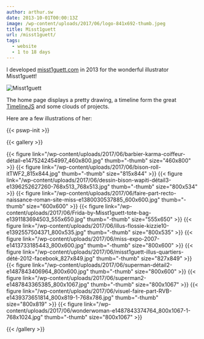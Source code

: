 ```yaml
---
author: arthur.sw
date: 2013-10-01T00:00:13Z
image: /wp-content/uploads/2017/06/logo-841x692-thumb.jpeg
title: Misst1guett
url: /misst1guett/
tags:
  - website
  - 1 to 18 days
---
```


I developed [misst1guett.com](http://www.misst1guett.com/) in 2013 for the wonderful illustrator Misst1guett!

![Misst1guett](/wp-content/uploads/2017/06/logo-841x692.jpeg)

The home page displays a pretty drawing, a timeline form the great [TimelineJS](https://timeline.knightlab.com/) and some clouds of projects.

Here are a few illustrations of her:

{{< pswp-init >}}

{{< gallery >}}


{{< figure link="/wp-content/uploads/2017/06/barbier-karma-coiffeur-détail-e1475242454997_460x800.jpg" thumb="-thumb" size="460x800" >}}
{{< figure link="/wp-content/uploads/2017/06/bison-roll-itTWF2_815x844.jpg" thumb="-thumb" size="815x844" >}}
{{< figure link="/wp-content/uploads/2017/06/dessin-bison-wapiti-détail3-e1396252627260-768x513_768x513.jpg" thumb="-thumb" size="800x534" >}}
{{< figure link="/wp-content/uploads/2017/06/faire-part-recto-naissance-roman-site-miss-e1380030537885_600x600.jpg" thumb="-thumb" size="600x600" >}}
{{< figure link="/wp-content/uploads/2017/06/Frida-by-Misst1guett-tote-bag-e1391183694503_555x650.jpg" thumb="-thumb" size="555x650" >}}
{{< figure link="/wp-content/uploads/2017/06/illus-flossie-kizzie10-e1392557504371_800x535.jpg" thumb="-thumb" size="800x535" >}}
{{< figure link="/wp-content/uploads/2017/06/miss-expo-2007-e1413733185443_800x600.jpg" thumb="-thumb" size="800x600" >}}
{{< figure link="/wp-content/uploads/2017/06/misst1guett-illus-quartiers-dété-2012-facebook_827x849.jpg" thumb="-thumb" size="827x849" >}}
{{< figure link="/wp-content/uploads/2017/06/superman-détail2-e1487843406964_800x600.jpg" thumb="-thumb" size="800x600" >}}
{{< figure link="/wp-content/uploads/2017/06/superman2-e1487843365385_800x1067.jpg" thumb="-thumb" size="800x1067" >}}
{{< figure link="/wp-content/uploads/2017/06/visuel-faire-part-RVB-e1439373651814_800x819-1-768x786.jpg" thumb="-thumb" size="800x819" >}}
{{< figure link="/wp-content/uploads/2017/06/wonderwoman-e1487843374764_800x1067-1-768x1024.jpg" thumb="-thumb" size="800x1067" >}}

{{< /gallery >}}

